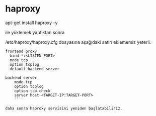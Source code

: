 # haproxy

apt-get install haproxy -y 

ile yüklemek yaptıktan sonra

/etc/haproxy/haproxy.cfg dosyasına aşağıdaki satırı eklememiz yeterli.

````
frontend proxy
  bind *:<LISTEN PORT>
  mode tcp
  option tcplog
  default_backend server
   
backend server
    mode tcp
    option tcplog
    option tcp-check
    server host <TARGET-IP:TARGET-PORT>
    ````

daha sonra haproxy servisini yeniden başlatabiliriz.
